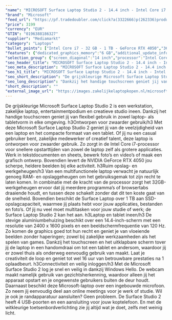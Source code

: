```yaml
---
"name": "MICROSOFT Surface Laptop Studio 2 - 14.4 inch - Intel Core i7 - 32 GB - 1 TB - GeForce RTX 4050"
"brand": "Microsoft"
"feed_url": "https://pf.tradedoubler.com/click?a(3322666)p(262336)product(50617-1771754)ttid(3)url(https%3A%2F%2Fwww.mediamarkt.nl%2Fnl%2Fproduct%2F_microsoft-surface-laptop-studio-2-144-inch-intel-core-i7-32-gb-1-tb-geforce-rtx-4050-1771754.html%3Futm_source%3Dtradedoubler%26utm_medium%3Daff-comparison%26utm_term%3D1771754)"
"price": 3199
"currency": "EUR"
"GTIN": "0196388186327"
"supplier": "Mediamarkt"
"category": "Laptops"
"bullet_points": ["Intel Core i7 - 32 GB - 1 TB - GeForce RTX 4050","36,8 cm / 14,4 inch","36,8 cm / 14,4 inch","SSD , 1 TB","2x USB Type-C (USB 4 / Thunderbolt 4), 1x USB 3.1 (Type-A), 1x microSD-kaartlezer, 1x hoofdtelefoon-/microfooncombo, 1x Surface Connect-poort","Lithium polymer","32.3 cm x 2.2 cm x 23.0 cm /"]
"features": {"dedicated_graphics_memory":"6 GB","additional_update_information":"Voor zover op de afbeeldingen apps worden getoond, geldt dat MediaMarkt niet kan garanderen dat de apps tijdens de volledige levensduur van het product goed zullen blijven functioneren. Dit hangt af van het beleid van de fabrikant.","screen_diagonal_cm_inch":"36,8 cm / 14,4 inch","hard_disk_1":"SSD , 1 TB","image_ratio":"3:2","bluetooth":"Ja","product_width":"32,3 cm","connections":"2x USB Type-C (USB 4 / Thunderbolt 4), 1x USB 3.1 (Type-A), 1x microSD-kaartlezer, 1x hoofdtelefoon-/microfooncombo, 1x Surface Connect-poort","manufacturer_guarantee":"2 jaar","total_storage_space_in_gb":"1 TB","product_height":"2,2 cm","brightness":"400 cd/m²","manufacturer_supported_software_updates":"Onbekend","height":"2,2 cm","capacity_of_1_hard_disk":"1 TB","processor":"Intel Core i7-13700H","scope_of_delivery":"Laptop, Adapter (120 W), handleiding","touchscreen":"Ja","integrated_mike":"Ja","configuration":"Intel Core i7 - 32 GB - 1 TB - GeForce RTX 4050","speakers":"Ja","convertibility":"Vast scherm","short_description":"SRFC LAPTP STUDIO 2 I7 32GB 1TB RTX","screen_type":"Glanzend scherm","model_year":"2023","processor_clock_rate":"2.4 GHz","shipping_costs":"0.00","product_introduction_date":"2023-10-03","dimensions_weight":"32.3 cm x 2.2 cm x 23.0 cm /","processor_speed_with_turbo":"5.0 GHz","processor_brand":"Intel®","delivery_time":"1","bluetooth_version":"5.3","number_of_processor_cores":"14","screen_diagonal_cm":"36,8 cm","manufacturer_part_number":"Z1I-00009","color":"Grijs","battery_type":"Lithium polymer","product_type":"Laptop","type_of_1_hard_disk":"SSD","screen_diagonal_inches":"14.4 inch","ram_type":"DDR5","front_camera":"Ja","resolution":"2400 x 1600","integrated_webcam":"Ja","update_policy":"Onbekend","wlan":"Ja","depth":"23,0 cm","processor_model":"Core™ i7","previous_price":"","warranty_note":"Geen aanvullende garantie-informatie","weight":"1,98 kg","battery_capacity":"58 Wh","memory_size":"32 GB","product_manufacturer":"MICROSOFT","product_depth":"23,0 cm","battery_life":"16 uur","card_reader":"Ja","wlan_standards":"WiFi 6E (802.11AX)","special_features":"Firmware TPM 2.0, Windows Hello-gezichtsaanmelding","total_storage_space":"1 TB","operating_system":"Windows"}
"selection_group": {"screen_diagonal":"14 inch","processor":"Intel Core i7","changed_price_past_3_days":false,"product_family":"Surface"}
"seo_header_title": "MICROSOFT Surface Laptop Studio 2 - 14.4 inch - Intel Core i7 - 32 GB - 1 TB - GeForce RTX 4050"
"seo_meta_description": "MICROSOFT Surface Laptop Studio 2 - 14.4 inch - Intel Core i7 - 32 GB - 1 TB - GeForce RTX 4050"
"seo_h1_title": "MICROSOFT Surface Laptop Studio 2 - 14.4 inch - Intel Core i7 - 32 GB - 1 TB - GeForce RTX 4050"
"seo_short_description": "De grijskleurige Microsoft Surface Laptop Studio 2 is een werkstation, zakelijke laptop, entertainmentpodium en creatieve studio ineen."
"seo_long_description": "Dankzij het handige touchscreen geniet jij van flexibel gebruik in zowel laptop- als tabletvorm in elke omgeving. <lt/>h3<gt/>Ontworpen voor zwaarder gebruik<lt/>/h3<gt/> Met deze Microsoft Surface Laptop Studio 2 geniet jij van de veelzijdigheid van een laptop en het compacte formaat van een tablet. Of jij nu een casual gebruiker bent, zakelijke medewerker of creatief talent, deze laptop is ontworpen voor zwaarder gebruik. Zo zorgt in de Intel Core i7-processor voor snellere opstarttijden van zowel de laptop zelf als grotere applicaties. Werk in tekstdocumenten en sheets, bewerk foto’s en video’s of maak een grafisch ontwerp. Bovendien levert de NVIDIA GeForce RTX 4050 jou scherpe, heldere beelden bij elke activiteit. <lt/>h3<gt/>Ruim opslag- en werkgeheugen<lt/>/h3<gt/> Van een multifunctionele laptop verwacht je natuurlijk genoeg RAM- en opslaggeheugen om het gebruiksgemak tot zijn recht te laten komen. In combinatie met de kracht van de processor zorgt het 32GB-werkgeheugen ervoor dat jij meerdere programma’s of browsertabs draaiende houdt, en tussen deze schakelt zonder dat dit ten koste gaat van de snelheid. Bovendien beschikt de Surface Laptop over 1 TB aan SSD-opslagcapaciteit, waarmee jij plaats hebt voor jouw applicaties, bestanden en foto’s. Of jij nu veel moet multitasken voor jouw studie of werk; de Surface Laptop Studio 2 kan het aan. <lt/>h3<gt/>Laptop en tablet ineen<lt/>/h3<gt/> De stevige aluminiumbehuizing beschikt over een 14. 4-inch-scherm met een resolutie van 2400 x 1600 pixels en een beeldschermfrequentie van 120 Hz. Zo komen de graphics goed tot hun recht en geniet je van vloeiende beelden zonder haperingen; zowel bij zakelijke werkzaamheden als het spelen van games. Dankzij het touchscreen en het uitklapbare scherm tover jij de laptop in een handomdraai om tot een tablet en andersom, waardoor jij er zowel thuis als onderweg eenvoudig gebruik van maakt. Laat je creativiteit de loop en geniet tot wel 16 uur van betrouwbare prestaties na 1 oplaadbeurt. <lt/>h3<gt/>Connectiviteit en veilig inloggen<lt/>/h3<gt/> Met de Microsoft Surface Studio 2 log je snel en veilig in dankzij Windows Hello. De webcam maakt namelijk gebruik van gezichtsherkenning, waardoor alleen jij het apparaat opstart en je ongewenste gebruikers buiten de deur houdt. Daarnaast beschikt deze Microsoft-laptop over een ingebouwde microfoon. Zo neem jij eenvoudig deel aan online meetings voor je werk of studie. Wil je ook je randapparatuur aansluiten? Geen probleem. De Surface Studio 2 heeft 4 USB-poorten en een aansluiting voor jouw koptelefoon. En met de witkleurige toetsenbordverlichting zie jij altijd wat je doet, zelfs met weinig licht."
"short_description": ""
"external_image_url": "https://images.zakelijkelaptopkopen.nl/microsoft-surface-laptop-studio-2-144-inch-intel-core-i7-32-gb-1-tb-geforce-rtx-4050-1771754.webp"
---
```


De grijskleurige Microsoft Surface Laptop Studio 2 is een werkstation, zakelijke laptop, entertainmentpodium en creatieve studio ineen. Dankzij het handige touchscreen geniet jij van flexibel gebruik in zowel laptop- als tabletvorm in elke omgeving. <lt/>h3<gt/>Ontworpen voor zwaarder gebruik<lt/>/h3<gt/> Met deze Microsoft Surface Laptop Studio 2 geniet jij van de veelzijdigheid van een laptop en het compacte formaat van een tablet. Of jij nu een casual gebruiker bent, zakelijke medewerker of creatief talent, deze laptop is ontworpen voor zwaarder gebruik. Zo zorgt in de Intel Core i7-processor voor snellere opstarttijden van zowel de laptop zelf als grotere applicaties. Werk in tekstdocumenten en sheets, bewerk foto’s en video’s of maak een grafisch ontwerp. Bovendien levert de NVIDIA GeForce RTX 4050 jou scherpe, heldere beelden bij elke activiteit. <lt/>h3<gt/>Ruim opslag- en werkgeheugen<lt/>/h3<gt/> Van een multifunctionele laptop verwacht je natuurlijk genoeg RAM- en opslaggeheugen om het gebruiksgemak tot zijn recht te laten komen. In combinatie met de kracht van de processor zorgt het 32GB-werkgeheugen ervoor dat jij meerdere programma’s of browsertabs draaiende houdt, en tussen deze schakelt zonder dat dit ten koste gaat van de snelheid. Bovendien beschikt de Surface Laptop over 1 TB aan SSD-opslagcapaciteit, waarmee jij plaats hebt voor jouw applicaties, bestanden en foto’s. Of jij nu veel moet multitasken voor jouw studie of werk; de Surface Laptop Studio 2 kan het aan. <lt/>h3<gt/>Laptop en tablet ineen<lt/>/h3<gt/> De stevige aluminiumbehuizing beschikt over een 14.4-inch-scherm met een resolutie van 2400 x 1600 pixels en een beeldschermfrequentie van 120 Hz. Zo komen de graphics goed tot hun recht en geniet je van vloeiende beelden zonder haperingen; zowel bij zakelijke werkzaamheden als het spelen van games. Dankzij het touchscreen en het uitklapbare scherm tover jij de laptop in een handomdraai om tot een tablet en andersom, waardoor jij er zowel thuis als onderweg eenvoudig gebruik van maakt. Laat je creativiteit de loop en geniet tot wel 16 uur van betrouwbare prestaties na 1 oplaadbeurt. <lt/>h3<gt/>Connectiviteit en veilig inloggen<lt/>/h3<gt/> Met de Microsoft Surface Studio 2 log je snel en veilig in dankzij Windows Hello. De webcam maakt namelijk gebruik van gezichtsherkenning, waardoor alleen jij het apparaat opstart en je ongewenste gebruikers buiten de deur houdt. Daarnaast beschikt deze Microsoft-laptop over een ingebouwde microfoon. Zo neem jij eenvoudig deel aan online meetings voor je werk of studie. Wil je ook je randapparatuur aansluiten? Geen probleem. De Surface Studio 2 heeft 4 USB-poorten en een aansluiting voor jouw koptelefoon. En met de witkleurige toetsenbordverlichting zie jij altijd wat je doet, zelfs met weinig licht.